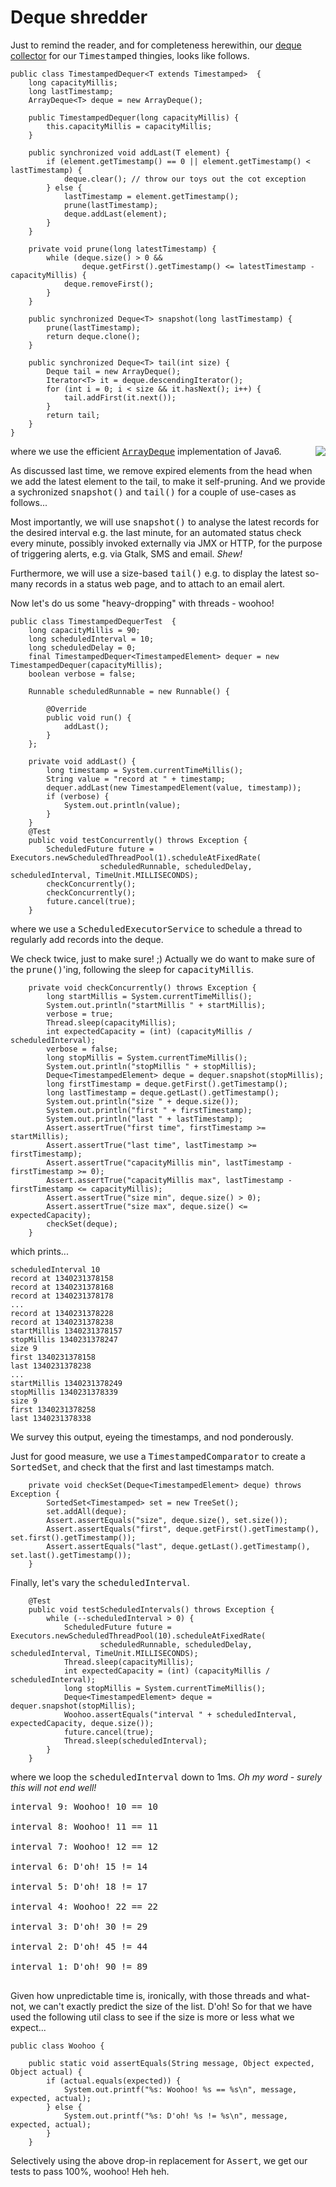 <h1>Deque shredder</h1>

Just to remind the reader, and for completeness herewithin, our <a href='http://weblogs.java.net/blog/evanx/archive/2012/06/27/timestamped-deque'>deque collector</a> for our <tt>Timestamped</tt> thingies, looks like follows.

```
public class TimestampedDequer<T extends Timestamped>  {
    long capacityMillis;
    long lastTimestamp;
    ArrayDeque<T> deque = new ArrayDeque();
    
    public TimestampedDequer(long capacityMillis) {
        this.capacityMillis = capacityMillis;
    }
    
    public synchronized void addLast(T element) {
        if (element.getTimestamp() == 0 || element.getTimestamp() < lastTimestamp) {
            deque.clear(); // throw our toys out the cot exception
        } else {
            lastTimestamp = element.getTimestamp();
            prune(lastTimestamp);
            deque.addLast(element);
        }
    }

    private void prune(long latestTimestamp) {
        while (deque.size() > 0 && 
                deque.getFirst().getTimestamp() <= latestTimestamp - capacityMillis) {
            deque.removeFirst();
        }
    }

    public synchronized Deque<T> snapshot(long lastTimestamp) {
        prune(lastTimestamp);
        return deque.clone();
    }

    public synchronized Deque<T> tail(int size) {
        Deque tail = new ArrayDeque();
        Iterator<T> it = deque.descendingIterator();
        for (int i = 0; i < size && it.hasNext(); i++) {
            tail.addFirst(it.next());
        }
        return tail;
    }    
}
```
<img src='http://jroller.com/evanx/resource/bicycle-guardians-deck-rider-black-front-crop.jpg' align='right' />
where we use the efficient <a href='http://docs.oracle.com/javase/6/docs/api/java/util/ArrayDeque.html'><tt>ArrayDeque</tt></a> implementation of Java6.

As discussed last time, we remove expired elements from the head when we add the latest element to the tail, to make it self-pruning. And we provide a sychronized <tt>snapshot()</tt> and <tt>tail()</tt> for a couple of use-cases as follows...

Most importantly, we will use <tt>snapshot()</tt> to analyse the latest records for the desired interval e.g. the last minute, for an automated status check every minute, possibly invoked externally via JMX or HTTP, for the purpose of triggering alerts, e.g. via Gtalk, SMS and email. <i>Shew!</i>

Furthermore, we will use a size-based <tt>tail()</tt> e.g. to display the latest so-many records in a status web page, and to attach to an email alert.

Now let's do us some "heavy-dropping" with threads - woohoo!
```
public class TimestampedDequerTest  {
    long capacityMillis = 90;
    long scheduledInterval = 10;
    long scheduledDelay = 0;
    final TimestampedDequer<TimestampedElement> dequer = new TimestampedDequer(capacityMillis);
    boolean verbose = false;
    
    Runnable scheduledRunnable = new Runnable() {

        @Override
        public void run() {
            addLast();
        }
    };

    private void addLast() {
        long timestamp = System.currentTimeMillis();
        String value = "record at " + timestamp;
        dequer.addLast(new TimestampedElement(value, timestamp));
        if (verbose) {
            System.out.println(value);
        }
    }
    @Test
    public void testConcurrently() throws Exception {
        ScheduledFuture future = Executors.newScheduledThreadPool(1).scheduleAtFixedRate(
                    scheduledRunnable, scheduledDelay, scheduledInterval, TimeUnit.MILLISECONDS);
        checkConcurrently();
        checkConcurrently();
        future.cancel(true);
    }
```
where we use a <tt>ScheduledExecutorService</tt> to schedule a thread to regularly add records into the deque.

We check twice, just to make sure! ;) Actually we do want to make sure of the <tt>prune()</tt>'ing, following the sleep for <tt>capacityMillis</tt>.
```
    private void checkConcurrently() throws Exception {
        long startMillis = System.currentTimeMillis();
        System.out.println("startMillis " + startMillis);
        verbose = true;
        Thread.sleep(capacityMillis);
        int expectedCapacity = (int) (capacityMillis / scheduledInterval);
        verbose = false;
        long stopMillis = System.currentTimeMillis();
        System.out.println("stopMillis " + stopMillis);
        Deque<TimestampedElement> deque = dequer.snapshot(stopMillis);
        long firstTimestamp = deque.getFirst().getTimestamp();   
        long lastTimestamp = deque.getLast().getTimestamp();   
        System.out.println("size " + deque.size());
        System.out.println("first " + firstTimestamp);
        System.out.println("last " + lastTimestamp);
        Assert.assertTrue("first time", firstTimestamp >= startMillis);        
        Assert.assertTrue("last time", lastTimestamp >= firstTimestamp);
        Assert.assertTrue("capacityMillis min", lastTimestamp - firstTimestamp >= 0);        
        Assert.assertTrue("capacityMillis max", lastTimestamp - firstTimestamp <= capacityMillis);        
        Assert.assertTrue("size min", deque.size() > 0);
        Assert.assertTrue("size max", deque.size() <= expectedCapacity);
        checkSet(deque);
    }    
```
which prints...
```
scheduledInterval 10
record at 1340231378158
record at 1340231378168
record at 1340231378178
...
record at 1340231378228
record at 1340231378238
startMillis 1340231378157
stopMillis 1340231378247
size 9
first 1340231378158
last 1340231378238
...
startMillis 1340231378249
stopMillis 1340231378339
size 9
first 1340231378258
last 1340231378338
```
We survey this output, eyeing the timestamps, and nod ponderously.

Just for good measure, we use a <tt>TimestampedComparator</tt> to create a <tt>SortedSet</tt>, and check that the first and last timestamps match.
```
    private void checkSet(Deque<TimestampedElement> deque) throws Exception {
        SortedSet<Timestamped> set = new TreeSet();
        set.addAll(deque);        
        Assert.assertEquals("size", deque.size(), set.size());
        Assert.assertEquals("first", deque.getFirst().getTimestamp(), set.first().getTimestamp());
        Assert.assertEquals("last", deque.getLast().getTimestamp(), set.last().getTimestamp());
    }
```

Finally, let's vary the <tt>scheduledInterval</tt>.
```
    @Test
    public void testScheduledIntervals() throws Exception {
        while (--scheduledInterval > 0) {
            ScheduledFuture future = Executors.newScheduledThreadPool(10).scheduleAtFixedRate(
                    scheduledRunnable, scheduledDelay, scheduledInterval, TimeUnit.MILLISECONDS);
            Thread.sleep(capacityMillis);
            int expectedCapacity = (int) (capacityMillis / scheduledInterval);
            long stopMillis = System.currentTimeMillis();
            Deque<TimestampedElement> deque = dequer.snapshot(stopMillis);
            Woohoo.assertEquals("interval " + scheduledInterval, expectedCapacity, deque.size());
            future.cancel(true);
            Thread.sleep(scheduledInterval);
        }
    }
```
where we loop the <tt>scheduledInterval</tt> down to 1ms. <i>Oh my word - surely this will not end well!</i>
<pre>
interval 9: Woohoo! 10 == 10<br>
interval 8: Woohoo! 11 == 11<br>
interval 7: Woohoo! 12 == 12<br>
interval 6: D'oh! 15 != 14<br>
interval 5: D'oh! 18 != 17<br>
interval 4: Woohoo! 22 == 22<br>
interval 3: D'oh! 30 != 29<br>
interval 2: D'oh! 45 != 44<br>
interval 1: D'oh! 90 != 89<br>
</pre>
Given how unpredictable time is, ironically, with those threads and what-not, we can't exactly predict the size of the list. D'oh! So for that we have used the following util class to see if the size is more or less what we expect...
```
public class Woohoo {

    public static void assertEquals(String message, Object expected, Object actual) {
        if (actual.equals(expected)) {
            System.out.printf("%s: Woohoo! %s == %s\n", message, expected, actual);
        } else {
            System.out.printf("%s: D'oh! %s != %s\n", message, expected, actual);
        }
    }
```
Selectively using the above drop-in replacement for <tt>Assert</tt>, we get our tests to pass 100%, woohoo! Heh heh.
